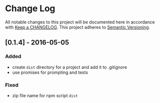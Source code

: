# Change Log
All notable changes to this project will be documented here in
accordance with [Keep a CHANGELOG][keep-changelog-url].
This project adheres to [Semantic Versioning][semver-url].

## [0.1.4] - 2016-05-05
### Added
- create `dist` directory for a project and add it to .gitignore
- use promises for prompting and tests

### Fixed
- zip file name for npm script `dist`


[semver-url]: http://semver.org
[keep-changelog-url]: http://keepachangelog.com/
